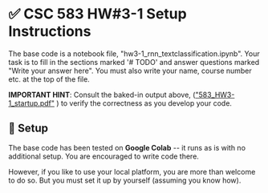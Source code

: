 # :white_check_mark: CSC 583 HW#3-1 Setup Instructions

The base code is a notebook file, "hw3-1_rnn_textclassification.ipynb".  Your task is to fill in the sections marked '# TODO' and answer questions marked "Write your answer here".  You must also write your name, course number etc. at the top of the file.

**IMPORTANT HINT**: Consult the baked-in output above, (["583_HW3-1_startup.pdf"](https://drive.google.com/file/d/1GHXvdWw1oO5r77HqXy1SLosnIYGmGIWm/view?usp=drive_link) ) to verify the correctness as you develop your code.

## :rocket: Setup

The base code has been tested on **Google Colab** -- it runs as is with no additional setup.  You are encouraged to write code there.  

However, if you like to use your local platform, you are more than welcome to do so.  But you must set it up by yourself (assuming you know how).  

